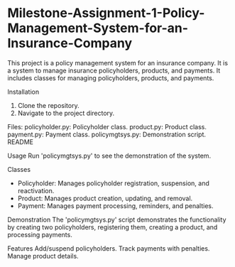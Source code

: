 # Milestone-Assignment-1-Policy-Management-System-for-an-Insurance-Company
This project is a policy management system for an insurance company. It is a system to manage insurance policyholders, products, and payments. It includes classes for managing policyholders, products, and payments. 

Installation 
1. Clone the repository. 
2. Navigate to the project directory. 


Files: 
policyholder.py: Policyholder class. 
product.py: Product class. 
payment.py: Payment class. 
policymgtsys.py: Demonstration script. 
README 


Usage 
Run 'policymgtsys.py' to see the demonstration of the system. 


Classes 
- Policyholder: Manages policyholder registration, suspension, and reactivation. 
- Product: Manages product creation, updating, and removal. 
- Payment: Manages payment processing, reminders, and penalties. 


Demonstration 
The 'policymgtsys.py' script demonstrates the functionality by creating two policyholders, registering them, creating a product, and processing payments. 


Features
Add/suspend policyholders. 
Track payments with penalties. 
Manage product details. 

 
